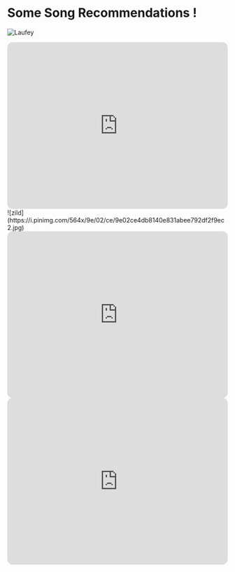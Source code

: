 # Some Song Recommendations !
![Laufey](https://i.pinimg.com/564x/b7/bc/c8/b7bcc87afa21865f2439afc0d5f0212a.jpg)
<iframe style="border-radius:12px" src="https://open.spotify.com/embed/artist/7gW0r5CkdEUMm42w9XpyZO?utm_source=generator" width="100%" height="380" frameBorder="0" allowfullscreen="" allow="autoplay; clipboard-write; encrypted-media; fullscreen; picture-in-picture" loading="lazy"></iframe>
![zild](https://i.pinimg.com/564x/9e/02/ce/9e02ce4db8140e831abee792df2f9ec2.jpg)
<iframe style="border-radius:12px" src="https://open.spotify.com/embed/artist/7BxbcnOfx5r4d53UQl2I1s?utm_source=generator" width="100%" height="380" frameBorder="0" allowfullscreen="" allow="autoplay; clipboard-write; encrypted-media; fullscreen; picture-in-picture" loading="lazy"></iframe>

<iframe style="border-radius:12px" src="https://open.spotify.com/embed/playlist/68IY59VyTC1p3LZ8TQVGQk?utm_source=generator" width="100%" height="380" frameBorder="0" allowfullscreen="" allow="autoplay; clipboard-write; encrypted-media; fullscreen; picture-in-picture" loading="lazy"></iframe>
